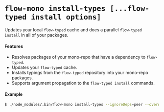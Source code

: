 # `flow-mono install-types [...flow-typed install options]`

Updates your local `flow-typed` cache and does a parallel `flow-typed install` in all of your packages.

#### Features

* Resolves packages of your mono-repo that have a dependency to `flow-typed`.
* Updates your `flow-typed` cache.
* Installs typings from the `flow-typed` repository into your mono-repo packages.
* Supports argument propagation to the `flow-typed install` commands.

#### Example

```sh
$ ./node_modules/.bin/flow-mono install-types --ignoreDeps=peer --overwrite
```
